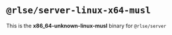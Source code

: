 # `@rlse/server-linux-x64-musl`

This is the **x86_64-unknown-linux-musl** binary for `@rlse/server`
